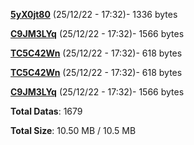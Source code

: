 [**5yX0jt80**](/data/5yX0jt80.txt) (25/12/22 - 17:32)- 1336 bytes

[**C9JM3LYq**](/data/C9JM3LYq.txt) (25/12/22 - 17:32)- 1566 bytes

[**TC5C42Wn**](/data/TC5C42Wn.txt) (25/12/22 - 17:32)- 618 bytes

[**TC5C42Wn**](/data/TC5C42Wn.txt) (25/12/22 - 17:32)- 618 bytes

[**C9JM3LYq**](/data/C9JM3LYq.txt) (25/12/22 - 17:32)- 1566 bytes

**Total Datas**: 1679

**Total Size**: 10.50 MB / 10.5 MB